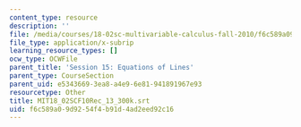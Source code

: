 ```yaml
---
content_type: resource
description: ''
file: /media/courses/18-02sc-multivariable-calculus-fall-2010/f6c589a09d9254f4b91d4ad2eed92c16_MIT18_02SCF10Rec_13_300k.vtt
file_type: application/x-subrip
learning_resource_types: []
ocw_type: OCWFile
parent_title: 'Session 15: Equations of Lines'
parent_type: CourseSection
parent_uid: e5343669-3ea8-a4e9-6e81-941891967e93
resourcetype: Other
title: MIT18_02SCF10Rec_13_300k.srt
uid: f6c589a0-9d92-54f4-b91d-4ad2eed92c16
---
```

